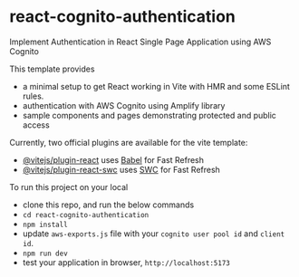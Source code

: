 # react-cognito-authentication
Implement Authentication in React Single Page Application using AWS Cognito

This template provides 
- a minimal setup to get React working in Vite with HMR and some ESLint rules.
- authentication with AWS Cognito using Amplify library
- sample components and pages demonstrating protected and public access

Currently, two official plugins are available for the vite template:

- [@vitejs/plugin-react](https://github.com/vitejs/vite-plugin-react/blob/main/packages/plugin-react/README.md) uses [Babel](https://babeljs.io/) for Fast Refresh
- [@vitejs/plugin-react-swc](https://github.com/vitejs/vite-plugin-react-swc) uses [SWC](https://swc.rs/) for Fast Refresh

To run this project on your local
- clone this repo, and run the below commands
- `cd react-cognito-authentication`
- `npm install`
- update `aws-exports.js` file with your `cognito user pool id` and `client id`.
- `npm run dev`
- test your application in browser, `http://localhost:5173`
